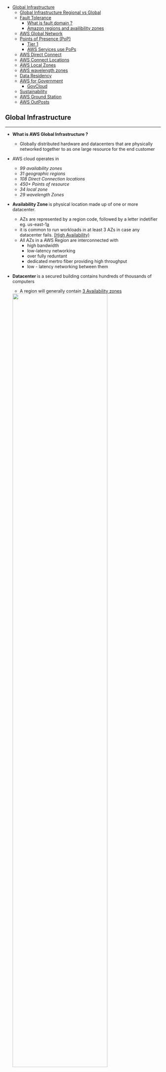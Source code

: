 - [Global Infrastructure](#global-infrastructure)
    - [Global Infrastructure Regional vs Global](#global-infrastructure-regional-vs-global)
    - [Fault Tolerance](#fault-tolerance)
        - [What is fault domain ?](#what-is-fault-domain)
        - [Amazon regions and availibility zones](#amazon-regions-and-availibility-zones)
    - [AWS Global Network](#aws-global-network)
    - [Points of Presence (PoP)](#points-of-presence)
        - [Tier 1](#tier-1)
        - [AWS Services use PoPs](#aws-services-use-pops)
    - [AWS Direct Connect](#aws-direct-connect)
    - [AWS Connect Locations](#aws-connect-locations)
    - [AWS Local Zones](#aws-local-zones)
    - [AWS wavelength zones](#aws-wavelength-zones)
    - [Data Residency](#data-residency)
    - [AWS for Government](#aws-for-government)
        - [GovCloud](#govcloud)
    - [Sustainability](#sustainability)
    - [AWS Ground Station](#aWS-Ground-Station)
    - [AWS OutPosts](#aws-outposts)

## Global Infrastructure
--- 
- <b>What is AWS Global Infrastructure ? </b>
    - Globally distributed hardware and datacenters that are physically networked together to as one large resource for the end customer

- AWS cloud operates in 
    - <i>99 availability zones 
    - 31 geographic regions
    - 108 Direct Connection locations 
    - 450+ Points of resource
    - 34 local zone
    - 29 wavelength Zones </i>

- <b>Availability Zone </b> is physical location made up of one or more datacenter.
    - AZs are represented by a region code, followed by a letter indetifier eg. us-east-1<u>a</u>
    - it is common to run workloads in at least 3 AZs in case any datacenter fails. <u> (High Availability)</u>
    - All AZs in a AWS Region are interconnected with 
        - high bandwidth
        - low-latency networking
        - over fully reduntant
        - dedicated mertro fiber providing high throughput
        - low - latency networking between them
- <b>Datacenter </b> is a secured building contains hundreds of thousands of computers
    - A region will generally contain <u> 3 Availability zones</u>
    <img src="../images/global_infrastructure/Az_Regions.png" width="80%"/>
- Availability zones are redundantly connected to multiple tier 1 transit providers
<img src="../images/global_infrastructure/AZ-connection.png" width="250"/>

## Global Infrastructure Regional vs Global
---

| **Regional Services**                                                              | **Global Services**                                                |
| ---------------------------------------------------------------------------------- | ------------------------------------------------------------------ |
|  AWS ${\color{red}scopes}$ their AWS management console on selected region         | Some AWS services operate across multiple regions                  |
| determines where AWS service will be launched and what will be seen in the console | E.g. S3, CloudFront, Route53, IAM, AWS                             |

- Global services at the time of creation:
    - no concept of region eg. IAM user
    - single region explicitly chosen eg. S3 Bucket
    - A group of regions are chosen eg. CloudFront Distribution

## Fault Tolerance
---

- ### What is fault domain ?
    - A section of a network that is <i>vulnerable to damage if a critical device or system fails </i>
    - Purpose: if failure occurs it will not cascade outside that domain, <u> <i> limiting the damage possible</i></u>
        <img src="../images/global_infrastructure/fault_domain_meme.png" width="30%"/>
    - <b> What is fault level?</b>
        - a collection of fault domains
    - Scope of fault domain could be:
        - specific servers in a rack
        - an entire rack in a datacenter
        - an entire room in a datacenter
        - the entire datacenter building
    - (It is up to Cloud Service Providers (CSPs)  to define the boundaries of a domain)
    <img src="../images/global_infrastructure/fault_level_fault_domain.png" width="70%"/>

- ### Amazon regions and availability zones
    - Each Amazon region is completely <i><u>isolated</u></i> from the other Amazon regions
        - Achieves <b><i><u>greatest possible fault tolerance and stability</u></b></i>
    - Each availability zone is <i><u> isolated</u></i> but AZs are connected in a Region through <i>low-latency links</i>
        - Each availability zone is designed as <b><i><u>indenpendent failure zone</i></b></u> <i>{Failure zone is Fault Domain}</i>
        - <b> Failure Zone</b> 
            - Availibility zones are physically separated by metropolitan region and are located in low flood zones
            - Uninterruptible power supply (UPS) and onsite generation facilities
            - data centers located in different AZ are designed to be supplied by independent substations to reduce the risk of an event on the power grid impacting more than one availability zone
            - All AZs are redundantly connected to multiple tier-1 transit providers
        - <b> Multi-AZ for High Availability </b>
             - get high availability when
                - an application is partioned accross AZs, companies are better isolated and protected from natural issues {power outages, lighting strikes, tornadoes, earthquakes}

## AWS Global Network
---
- represents <b><i><u>inter connections between AWS Global Infrastructure</u></i></b>
- refered as <i>"The backbone of AWS"</i>
- a private expressway - where things can move very fast between datacenters
    - <b>Edge locations: </b> 
        - to get data in and out of AWS very quickly
        - acts as <u><i>on and off ramps</i></u> to AWS Global Network
    - <b>AWS Global <u>Accelerator</u> and AWS S3 Transfer <u>Acceleration </u> </b>
        - Use <i>"Edge locations"</i> as <u>on-ramp</u> to <u>quickly</u> reach AWS resouces in other regions by traversing the fast AWS Global Network
    - <b> Amzon CloudFront (CDN)</b>
        - Use <i>"Edge locations"</i> as <u>off-ramp</u> to provide at the Edge storage and compute near the end user
- <b> VPC Endpoints </b>
    - <i>Ensures resources stay within the AWS Network</i> and do not traverse over Public Network
          
## Points of Presence (PoP)
---
- intermediate location between AWS region and end user 
- this could be datcenter or collection of hardware
    - For AWS a PoP is
        - a data center owned by <i> <u>AWS or a tursted partner</u></i> that is utilised by AWS services related for <i> content delivery or expedited upload</i>
- Pop Resources:
    - Edge locations 
        - are datacenters that hold  cached (copy) on the <u><i>most popular files</i></u> 
        - eg. web pages, images and videos
        - so that delivery distance to end users is less
    - Regional Edge Caches
        - are datacenters that hold larger cache on <u><i> less-popular files</i></u>
        - to reduce the full round trip and cost of transfer fees

    <img src="../images/global_infrastructure/PoP_resources.png" width="60%"/>
- ### Tier 1
    - PoPs live at the edge/intersection of two netwroks 
    - Tier 1 network can reach every other network on the internet <i><u> without purchasing IP transit or paying for peering </u></i>
    - AWS AZs are redundantly connected to multiple <i>tier-1 transit providers</i>

    <img src="../images/global_infrastructure/PoP_tier_1.png" width="60%"/>

- ### AWS Services uses PoPs
    - for <u><i>content delivery or expedited upload</i></u>
    - <b> Amazon CloudFront </b>
        - point the website to CloudFront so that it will route requests to nearest <i>"Edge Location cache"</i>
        - allows to choose an <u>origin</u> (such as web server or storage ) that will be source of cached
        - caches the contents returned by origin to various Edge Locations in the world
    - <b> Amazon S3 Transfer Acceleration </b>
        - allows to generate <i>specific URL</i> that can be used by end users to <u><i>upload files to nearby "Edge Location" </i></u>
        - Once the file is uploaded to Edge Location it <u><i>moves much faster</i></u> within AWS Network to reach S3
    - <b> Amazon Global Accelerator </b>
        - global accelerator deploys within Edge Location such that <i><u>user traffic is sent to "Edge Location" instead of web application</i></u>
        - finds the optimal path from the end user to web-servers

## AWS Direct Connect
---
-<i> A private/dedicated connection between data center,office, co-location and AWS </i>

<img src="../images/global_infrastructure/AWS_direct_connect.png" width="70%"/>

- Two very fast network connection options:
    1. Lower Bandwidth <b> 50MBps - 500MBps</b>
    2. Higher Bandwidth <b> 1Gbps or 10Gbps</b>
- <b>Pros:</b>
    - reduce network costs and increase bandwidth thorughput (great for high traffic)
    - provide more consistent network (reliable and secure)

    <img src="../images/global_infrastructure/AWS_direct_connect_detailed.png" width="100%"/>
- <b>Co-location </b> is a data center where equipment, space and bandwidth are available for rental to retails customers.

## AWS Connect Locations
--- 

- <i> Trusted partnered data centers that you can establish a dedicated/private high speed, low-latency from your on-premise to AWS</i>

## AWS Local Zones
---
- <i><b>Local Zones</b> are located very close to highly populated area to provide <u>very low-latency performance (single digit eg. 7ms)</u> for that area.</i>
- LA, California was the first Local Zone to be deployed
    - It is a logical extension of the US-West Region
    - Identifier looks like: <b> us-west-2-lax-1a</b>
- Only specific AWS Services have been made available
    - EC2 instance types (T3, C5, R5, R5d, I3en, G4)
    - EBS
    - Amazon Fsx
    - Application Load Balancer
    - Amazon VPC
-<i> Purpose:</i>
    - support highly-demanding applications sensitive to latencies
        - Media & Entertainment
        - Electronic Deisgn AUtomation
        - Ad-Tech
        - Machine Learning

## AWS Wavelength Zones
--- 
- <b>AWS Wavelength Zones</b> allows for <i><u>edge-computing on 5G Networks</u></i>
- Applications have <i><u> ultra-low latency </u></i> being close to users
- AWS partnered with Telecom companies to utilize 5G networks. (e.g. Verizon, Vodafone, SK telecom)
- Create a Subnet tied to a wavelength zone and then you can launch virtual machines (VMs) to the edge of the targeted 5G Networks
 
## Data Residency
---

- <b> What is Data Residency?</b>
    - <i> The physical or geographical location of where an organisation or cloud resources reside</i>
- <b> What is compliance Boundaries?</b>
    - <i> A regulatory compliance (legal requirement) by a government or organisation where data and cloud resources are allowed to reside </i>
- <b> What is Data Sovereignty?</b>
    - <i>It is jurisdictional control or legal authority that can be used over data because it's physical location is within jurisdictional boundaries.</i>
- For workloads that need to meet compliance boundaries:
    - <b>AWS outposts</b> is physical rack of servers that you can put in your data center. Your data will reside wherever outpost physically resides
    - <b>AWS config</b> is a Policy code service
        - You can create rules to continous check AWS resources configuration
        - If they deviate you can add check to be alerted or to auto remediate
    - <b>IAM Policies</b> can be written explicitly deny access to specific AWS Regions
        - A <b> Service Control Policy</b> are permissions applied organisation wide

## AWS for Government
---

- <b>What is Public sector?</b>
    - Public sector includes public goods and governmental services such as:
        - military
        - law enforcements
        - infrastructure
        - public transit
        - public education
        - health care
        - the government itself
- AWS can be utilised by public sector or organisations developing cloud workloads for the public sector
    - achieves by <i><u> regulatroy compliance programs</u></i> along with specific government and security controls

- ### GovCloud
    - <b>Federal Risk and Authorisation Management Program (FedRAMP) </b>
        - A US-government program provides standard approrahc to security assessment, authorization and continous monitoring for cloud products and services.
    - <b> What is GovCloud?</b>
        - A Cloud service provider (CSP) offers an isolated region to rub FedRAMP workloads
    - AWS GovCloud Regions - allows customers to host sensitive  <b>Controlled Unclassified Information</b> and other workloads
    - Only operated and accessed by U.S citizens on U.S. soil or who pass a screening test (root account holders)

## Sustainability
---

- Goals:
    1. Renewable Energy : 
        - planning to be 100% renewable energy by 2025
        - purchases and retires environamental attributes to cover non-renewable energy 
            - Renewable Energy Credits (RECs)
            - Guarantess of Origin (Gos)
    2. Cloud Efficiency:
        - 3.6 times more energy efficient that median of US enterprise data centers surveyed
    3. Water Stewardship:
        - Direct evaporative technology to cool our data centers
        - use of recycled water for cooling
        - On-site water treatment - allows reuse of water for more cycles 
        - Monitor water efficiency metrics

## AWS Ground Station
---

- lets to <b>control satelite communications</b> , process data and scale operations without building or managing ground station infrastructure
- Use cases:
    - weather forecasting 
    - surface imaging 
    - communications
    - video boradcasts
- To use the ground station:
    - schedule a contract (select satelite, start and end time and the gorund location)
    - Use the AWS ground station EC2 AMI to launch EC2 instances that will uplink and downlink data during the contact or recieve downlinked data in Amazon S3 bucket


## AWS Outposts
---
![AWS Outposts](../images/global_infrastructure/AWS_outposts.png)





             






